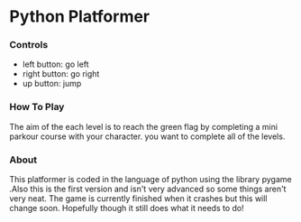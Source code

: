 # Python Platformer
### Controls
- left button: go left
- right button: go right
- up button: jump
### How To Play
The aim of the each level is to reach the green flag by completing a mini parkour course with your character. you want to complete all of the levels.
### About
This platformer is coded in the language of python using the library pygame .Also this is the first version and isn't very advanced so some things aren't very neat. The game is currently finished when it crashes but this will change soon. Hopefully though it still does what it needs to do!
